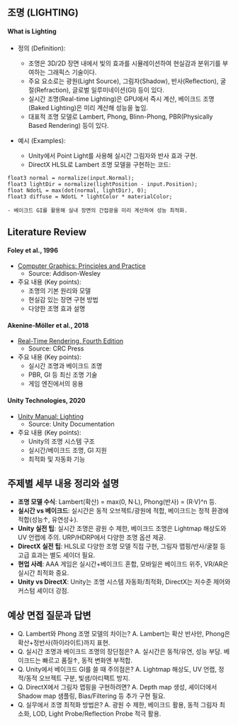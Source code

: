 

## 조명 (LIGHTING)

#### What is Lighting

- 정의 (Definition):
	- 조명은 3D/2D 장면 내에서 빛의 효과를 시뮬레이션하여 현실감과 분위기를 부여하는 그래픽스 기술이다.
	- 주요 요소로는 광원(Light Source), 그림자(Shadow), 반사(Reflection), 굴절(Refraction), 글로벌 일루미네이션(GI) 등이 있다.
	- 실시간 조명(Real-time Lighting)은 GPU에서 즉시 계산, 베이크드 조명(Baked Lighting)은 미리 계산해 성능을 높임.
	- 대표적 조명 모델로 Lambert, Phong, Blinn-Phong, PBR(Physically Based Rendering) 등이 있다.

- 예시 (Examples):
	- Unity에서 Point Light를 사용해 실시간 그림자와 반사 효과 구현.
	- DirectX HLSL로 Lambert 조명 모델을 구현하는 코드:
```hlsl
float3 normal = normalize(input.Normal);
float3 lightDir = normalize(lightPosition - input.Position);
float NdotL = max(dot(normal, lightDir), 0);
float3 diffuse = NdotL * lightColor * materialColor;
```
	- 베이크드 GI를 활용해 실내 장면의 간접광을 미리 계산하여 성능 최적화.

## Literature Review

#### Foley et al., 1996
- [Computer Graphics: Principles and Practice](https://dl.acm.org/doi/10.5555/551714)
	- Source: Addison-Wesley
- 주요 내용 (Key points):
	- 조명의 기본 원리와 모델
	- 현실감 있는 장면 구현 방법
	- 다양한 조명 효과 설명

#### Akenine-Möller et al., 2018
- [Real-Time Rendering, Fourth Edition](https://www.crcpress.com/Real-Time-Rendering-Fourth-Edition/Akenine-Moller-Haines-Hoffman/p/book/9781138627000)
	- Source: CRC Press
- 주요 내용 (Key points):
	- 실시간 조명과 베이크드 조명
	- PBR, GI 등 최신 조명 기술
	- 게임 엔진에서의 응용

#### Unity Technologies, 2020
- [Unity Manual: Lighting](https://docs.unity3d.com/kr/2020.3/Manual/LightingSection.html)
	- Source: Unity Documentation
- 주요 내용 (Key points):
	- Unity의 조명 시스템 구조
	- 실시간/베이크드 조명, GI 지원
	- 최적화 및 자동화 기능

## 주제별 세부 내용 정리와 설명
- **조명 모델 수식**: Lambert(확산) = max(0, N·L), Phong(반사) = (R·V)^n 등.
- **실시간 vs 베이크드**: 실시간은 동적 오브젝트/광원에 적합, 베이크드는 정적 환경에 적합(성능↑, 유연성↓).
- **Unity 실전 팁**: 실시간 조명은 광원 수 제한, 베이크드 조명은 Lightmap 해상도와 UV 언랩에 주의. URP/HDRP에서 다양한 조명 옵션 제공.
- **DirectX 실전 팁**: HLSL로 다양한 조명 모델 직접 구현, 그림자 맵핑/반사/굴절 등 고급 효과는 별도 셰이더 필요.
- **현업 사례**: AAA 게임은 실시간+베이크드 혼합, 모바일은 베이크드 위주, VR/AR은 실시간 최적화 중요.
- **Unity vs DirectX**: Unity는 조명 시스템 자동화/최적화, DirectX는 저수준 제어와 커스텀 셰이더 강점.

## 예상 면접 질문과 답변
- Q. Lambert와 Phong 조명 모델의 차이는?
  A. Lambert는 확산 반사만, Phong은 확산+정반사(하이라이트)까지 표현.
- Q. 실시간 조명과 베이크드 조명의 장단점은?
  A. 실시간은 동적/유연, 성능 부담. 베이크드는 빠르고 품질↑, 동적 변화엔 부적합.
- Q. Unity에서 베이크드 GI를 쓸 때 주의점은?
  A. Lightmap 해상도, UV 언랩, 정적/동적 오브젝트 구분, 빛샘/아티팩트 방지.
- Q. DirectX에서 그림자 맵핑을 구현하려면?
  A. Depth map 생성, 셰이더에서 Shadow map 샘플링, Bias/Filtering 등 추가 구현 필요.
- Q. 실무에서 조명 최적화 방법은?
  A. 광원 수 제한, 베이크드 활용, 동적 그림자 최소화, LOD, Light Probe/Reflection Probe 적극 활용. 